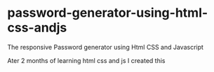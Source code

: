 # password-generator-using-html-css-andjs
The responsive Password generator using Html CSS and Javascript

Ater 2 months of learning html css and js I created this

